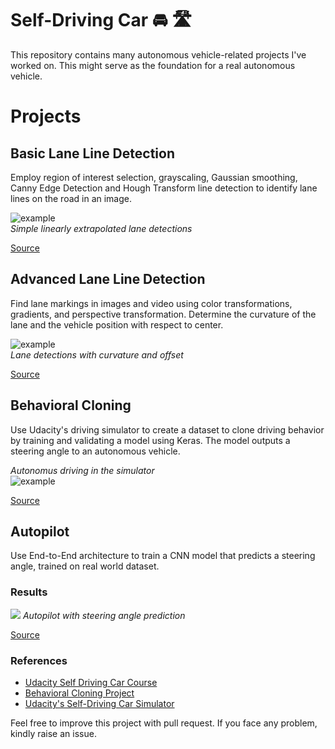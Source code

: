 
# Self-Driving Car  🚘 🛣️

This repository contains many autonomous vehicle-related projects I've worked on. This might serve as the foundation for a real autonomous vehicle.

# Projects

## Basic Lane Line Detection
Employ region of interest selection, grayscaling, Gaussian smoothing, Canny Edge Detection and Hough Transform line detection to identify lane lines on the road in an image.

![example](https://user-images.githubusercontent.com/11286381/51013469-73a2f000-1517-11e9-922e-a612674272f1.gif)  
_Simple linearly extrapolated lane detections_


[Source](https://github.com/sushant097/Self-Driving-Car-Projects/blob/master/BasicLaneLineDetection)


## Advanced Lane Line Detection
Find lane markings in images and video using color transformations, gradients, and perspective transformation. Determine the curvature of the lane and the vehicle position with respect to center.

![example](https://user-images.githubusercontent.com/11286381/51013566-093e7f80-1518-11e9-9574-2fdba6eb4f38.gif)  
_Lane detections with curvature and offset_
 
[Source](https://github.com/sushant097/Self-Driving-Car-Projects/blob/master/AdvancedLaneLineDetection)

## Behavioral Cloning
Use Udacity's driving simulator to create a dataset to clone driving behavior by training and validating a model using Keras. The model outputs a steering angle to an autonomous vehicle.

_Autonomus driving in the simulator_  
![example](https://user-images.githubusercontent.com/11286381/51013753-17d96680-1519-11e9-8edf-ea62b5a30771.gif)  

[Source](https://github.com/sushant097/Self-Driving-Car-Projects/blob/master/BehavioralCloning)

## Autopilot
Use End-to-End architecture to train a CNN model that predicts a steering angle, trained on real world dataset.

### Results
![](https://github.com/sushant097/Self-Driving-Car-Projects/blob/master/Autopilot/file/autopilot.gif)
_Autopilot with steering angle prediction_

[Source](https://github.com/sushant097/Self-Driving-Car-Projects/blob/master/Autopilot/)



### References
* [Udacity Self Driving Car Course](https://www.udacity.com/course/self-driving-car-engineer-nanodegree--nd013)
* [Behavioral Cloning Project](https://github.com/udacity/CarND-Behavioral-Cloning-P3)
* [Udacity's Self-Driving Car Simulator](https://github.com/udacity/self-driving-car-sim)


Feel free to improve this project with pull request. If you face any problem, kindly raise an issue.